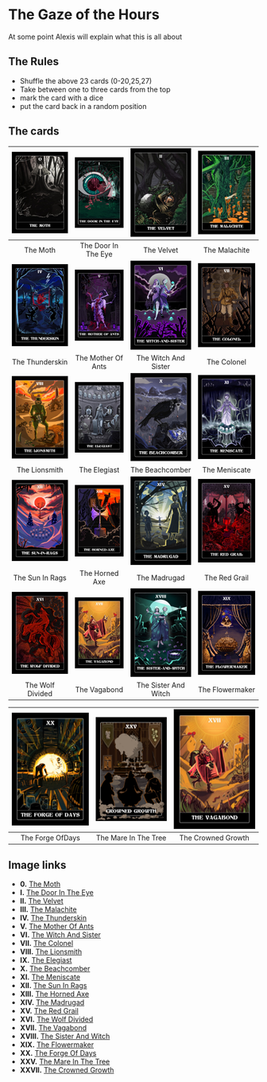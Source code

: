 # The Gaze of the Hours

At some point Alexis will explain what this is all about

## The Rules
- Shuffle the above 23 cards (0-20,25,27)
- Take between one to three cards from the top
- mark the card with a dice
- put the card back in a random position

## The cards

|     ![The Moth](deck/0.jpg)      | ![The Door In The Eye](deck/I.jpg) |      ![The Velvet](deck/II.jpg)      | ![The Malachite](deck/III.jpg) |
| :-------------------------------: | :---------------------------------: | :-----------------------------------: | :-----------------------------: |
|             The Moth              |         The Door In The Eye         |              The Velvet               |          The Malachite          |
| ![The Thunderskin](deck/IV.jpg)  | ![The Mother Of Ants](deck/V.jpg)  | ![The Witch And Sister](deck/VI.jpg) |  ![The Colonel](deck/VII.jpg)  |
|          The Thunderskin          |         The Mother Of Ants          |         The Witch And Sister          |           The Colonel           |
| ![The Lionsmith](deck/VIII.jpg)  |    ![The Elegiast](deck/IX.jpg)    |    ![The Beachcomber](deck/X.jpg)    | ![The Meniscate](deck/XI.jpg)  |
|           The Lionsmith           |            The Elegiast             |            The Beachcomber            |          The Meniscate          |
| ![The Sun In Rags](deck/XII.jpg) |  ![The Horned Axe](deck/XIII.jpg)  |    ![The Madrugad](deck/XIV.jpg)     | ![The Red Grail](deck/XV.jpg)  |
|          The Sun In Rags          |           The Horned Axe            |             The Madrugad              |          The Red Grail          |
|        ![ ](deck/XVI.jpg)        |        ![ ](deck/XVII.jpg)         |         ![ ](deck/XVIII.jpg)         |       ![ ](deck/XIX.jpg)       |
|         The Wolf Divided          |            The Vagabond             |         The Sister And Witch          |         The Flowermaker         |

| ![The Forge OfDays](deck/XX.jpg) | ![The Mare In The Tree](deck/XXV.jpg) | ![The Crowned Growth](deck/XVII.jpg) |
| :-------------------------------: | :------------------------------------: | :-----------------------------------: |
|         The Forge OfDays          |          The Mare In The Tree          |          The Crowned Growth           |

## Image links

- **0.** [The Moth](deck/0/00/TheMoth.jpg/revision/latest?cb=20200808094054)
- **I.**  [The Door In The Eye](deck/f/fd/TheDoorInTheEye.jpg/revision/latest?cb=20200808094708)
- **II.**  [The Velvet](deck/7/79/TheVelvet.jpg/revision/latest?cb=20200808094736)
- **III.**  [The Malachite](deck/1/1b/TheMalachite.jpg/revision/latest?cb=20200808094758)
- **IV.**  [The Thunderskin](deck/6/6f/TheThunderskin.jpg/revision/latest?cb=20200808094827)
- **V.**  [The Mother Of Ants](deck/5/51/TheMotherOfAnts.jpg/revision/latest?cb=20200808094856)
- **VI.**  [The Witch And Sister](deck/1/19/TheWitchAndSister.jpg/revision/latest?cb=20200808094914)
- **VII.**  [The Colonel](deck/e/e9/TheColonel.jpg/revision/latest?cb=20200808095008)
- **VIII.**  [The Lionsmith](deck/1/1f/TheLionsmith.jpg/revision/latest?cb=20200814114505)
- **IX.**  [The Elegiast](deck/2/2b/TheElegiast.jpg/revision/latest?cb=20200808095020)
- **X.**  [The Beachcomber](deck/a/ad/TheBeachcomber.jpg/revision/latest?cb=20200808094934)
- **XI.**  [The Meniscate](deck/f/f6/TheMeniscate.jpg/revision/latest?cb=20200808095135)
- **XII.**  [The Sun In Rags](deck/2/28/TheSunInRags.jpg/revision/latest?cb=20200808095215)
- **XIII.**  [The Horned Axe](deck/6/66/TheHornedAxe.jpg/revision/latest?cb=20200808095055)
- **XIV.**  [The Madrugad](deck/d/d0/TheMadrugad.jpg/revision/latest?cb=20200808095123)
- **XV.**  [The Red Grail](deck/f/f5/TheRedGrail.jpg/revision/latest?cb=20200808095147)
- **XVI.**  [The Wolf Divided](deck/1/11/TheWolfDivided.jpg/revision/latest?cb=20200808095246)
- **XVII.**  [The Vagabond](deck/2/2c/TheVagabond.jpg/revision/latest?cb=20200808095228)
- **XVIII.**  [The Sister And Witch](deck/4/4f/TheSisterAndWitch.jpg/revision/latest?cb=20200808095203)
- **XIX.**  [The Flowermaker](deck/6/69/TheFlowermaker.jpg/revision/latest?cb=20200808095030)
- **XX.**  [The Forge Of Days](deck/7/71/TheForgeOfDays.jpg/revision/latest?cb=20200808095044)
- **XXV.** [The Mare In The Tree](deck/9/9a/TheMareInTheTree.jpg/revision/latest?cb=20200816163727)
- **XXVII.** [The Crowned Growth](deck/9/9e/TheCrownedGrowth.jpg/revision/latest?cb=20200816163706)

